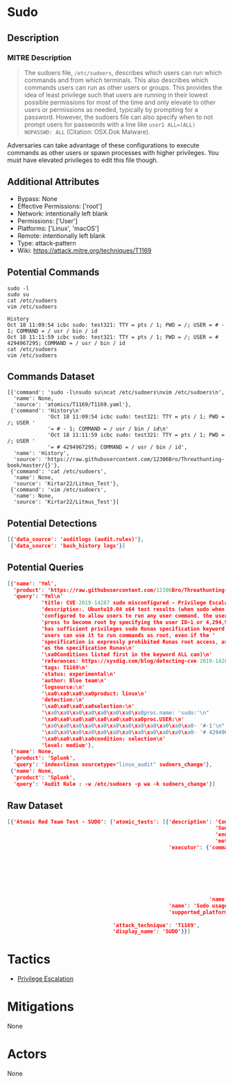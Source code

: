 
# Sudo

## Description

### MITRE Description

> The sudoers file, <code>/etc/sudoers</code>, describes which users can run which commands and from which terminals. This also describes which commands users can run as other users or groups. This provides the idea of least privilege such that users are running in their lowest possible permissions for most of the time and only elevate to other users or permissions as needed, typically by prompting for a password. However, the sudoers file can also specify when to not prompt users for passwords with a line like <code>user1 ALL=(ALL) NOPASSWD: ALL</code> (Citation: OSX.Dok Malware). 

Adversaries can take advantage of these configurations to execute commands as other users or spawn processes with higher privileges. You must have elevated privileges to edit this file though.

## Additional Attributes

* Bypass: None
* Effective Permissions: ['root']
* Network: intentionally left blank
* Permissions: ['User']
* Platforms: ['Linux', 'macOS']
* Remote: intentionally left blank
* Type: attack-pattern
* Wiki: https://attack.mitre.org/techniques/T1169

## Potential Commands

```
sudo -l
sudo su
cat /etc/sudoers
vim /etc/sudoers

History
Oct 18 11:09:54 icbc sudo: test321: TTY = pts / 1; PWD = /; USER = # - 1; COMMAND = / usr / bin / id
Oct 18 11:11:59 icbc sudo: test321: TTY = pts / 1; PWD = /; USER = # 4294967295; COMMAND = / usr / bin / id
cat /etc/sudoers
vim /etc/sudoers
```

## Commands Dataset

```
[{'command': 'sudo -l\nsudo su\ncat /etc/sudoers\nvim /etc/sudoers\n',
  'name': None,
  'source': 'atomics/T1169/T1169.yaml'},
 {'command': 'History\n'
             'Oct 18 11:09:54 icbc sudo: test321: TTY = pts / 1; PWD = /; USER '
             '= # - 1; COMMAND = / usr / bin / id\n'
             'Oct 18 11:11:59 icbc sudo: test321: TTY = pts / 1; PWD = /; USER '
             '= # 4294967295; COMMAND = / usr / bin / id',
  'name': 'History',
  'source': 'https://raw.githubusercontent.com/12306Bro/Threathunting-book/master/{}'},
 {'command': 'cat /etc/sudoers',
  'name': None,
  'source': 'Kirtar22/Litmus_Test'},
 {'command': 'vim /etc/sudoers',
  'name': None,
  'source': 'Kirtar22/Litmus_Test'}]
```

## Potential Detections

```json
[{'data_source': 'auditlogs (audit.rules)'},
 {'data_source': 'bash_history logs'}]
```

## Potential Queries

```json
[{'name': 'Yml',
  'product': 'https://raw.githubusercontent.com/12306Bro/Threathunting-book/master/{}',
  'query': 'Yml\n'
           'title: CVE-2019-14287 sudo misconfigured - Privilege Escalation\n'
           'description:. Ubuntu19.04 x64 test results (when sudo when '
           'configured to allow users to run any user command, the user can '
           'press to become root by specifying the user ID-1 or 4,294,967,295 '
           'has sufficient privileges sudo Runas specification keyword ALL '
           'users can use it to run commands as root, even if the '
           'specification is expressly prohibited Runas root access, as long '
           'as the specification Runas\n'
           '\xa0Conditions listed first in the keyword ALL can)\n'
           'references: https://sysdig.com/blog/detecting-cve-2019-14287/\n'
           'tags: T1169\n'
           'status: experimental\n'
           'author: Blue team\n'
           'logsource:\n'
           '\xa0\xa0\xa0\xa0product: linux\n'
           'detection:\n'
           '\xa0\xa0\xa0\xa0selection:\n'
           "\xa0\xa0\xa0\xa0\xa0\xa0\xa0\xa0proc.name: 'sudo:'\n"
           '\xa0\xa0\xa0\xa0\xa0\xa0\xa0\xa0proc.USER:\n'
           "\xa0\xa0\xa0\xa0\xa0\xa0\xa0\xa0\xa0\xa0\xa0\xa0- '#-1'\n"
           "\xa0\xa0\xa0\xa0\xa0\xa0\xa0\xa0\xa0\xa0\xa0\xa0- '# 4294967295'\n"
           '\xa0\xa0\xa0\xa0condition: selection\n'
           'level: medium'},
 {'name': None,
  'product': 'Splunk',
  'query': 'index=linux sourcetype="linux_audit" sudoers_change'},
 {'name': None,
  'product': 'Splunk',
  'query': 'Audit Rule : -w /etc/sudoers -p wa -k sudoers_change'}]
```

## Raw Dataset

```json
[{'Atomic Red Team Test - SUDO': {'atomic_tests': [{'description': 'Common '
                                                                   'Sudo '
                                                                   'enumeration '
                                                                   'methods.\n',
                                                    'executor': {'command': 'sudo '
                                                                            '-l\n'
                                                                            'sudo '
                                                                            'su\n'
                                                                            'cat '
                                                                            '/etc/sudoers\n'
                                                                            'vim '
                                                                            '/etc/sudoers\n',
                                                                 'name': 'sh'},
                                                    'name': 'Sudo usage',
                                                    'supported_platforms': ['macos',
                                                                            'linux']}],
                                  'attack_technique': 'T1169',
                                  'display_name': 'SUDO'}}]
```

# Tactics


* [Privilege Escalation](../tactics/Privilege-Escalation.md)


# Mitigations

None

# Actors

None
